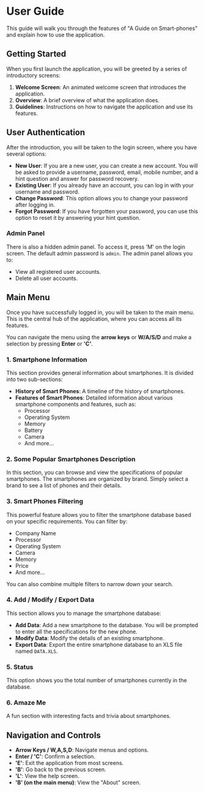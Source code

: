 # User Guide

This guide will walk you through the features of "A Guide on Smart-phones" and explain how to use the application.

## Getting Started

When you first launch the application, you will be greeted by a series of introductory screens:

1.  **Welcome Screen**: An animated welcome screen that introduces the application.
2.  **Overview**: A brief overview of what the application does.
3.  **Guidelines**: Instructions on how to navigate the application and use its features.

## User Authentication

After the introduction, you will be taken to the login screen, where you have several options:

-   **New User**: If you are a new user, you can create a new account. You will be asked to provide a username, password, email, mobile number, and a hint question and answer for password recovery.
-   **Existing User**: If you already have an account, you can log in with your username and password.
-   **Change Password**: This option allows you to change your password after logging in.
-   **Forgot Password**: If you have forgotten your password, you can use this option to reset it by answering your hint question.

### Admin Panel

There is also a hidden admin panel. To access it, press 'M' on the login screen. The default admin password is `admin`. The admin panel allows you to:
- View all registered user accounts.
- Delete all user accounts.

## Main Menu

Once you have successfully logged in, you will be taken to the main menu. This is the central hub of the application, where you can access all its features.

You can navigate the menu using the **arrow keys** or **W/A/S/D** and make a selection by pressing **Enter** or **'C'**.

### 1. Smartphone Information

This section provides general information about smartphones. It is divided into two sub-sections:

-   **History of Smart Phones**: A timeline of the history of smartphones.
-   **Features of Smart Phones**: Detailed information about various smartphone components and features, such as:
    -   Processor
    -   Operating System
    -   Memory
    -   Battery
    -   Camera
    -   And more...

### 2. Some Popular Smartphones Description

In this section, you can browse and view the specifications of popular smartphones. The smartphones are organized by brand. Simply select a brand to see a list of phones and their details.

### 3. Smart Phones Filtering

This powerful feature allows you to filter the smartphone database based on your specific requirements. You can filter by:

-   Company Name
-   Processor
-   Operating System
-   Camera
-   Memory
-   Price
-   And more...

You can also combine multiple filters to narrow down your search.

### 4. Add / Modify / Export Data

This section allows you to manage the smartphone database:

-   **Add Data**: Add a new smartphone to the database. You will be prompted to enter all the specifications for the new phone.
-   **Modify Data**: Modify the details of an existing smartphone.
-   **Export Data**: Export the entire smartphone database to an XLS file named `DATA.XLS`.

### 5. Status

This option shows you the total number of smartphones currently in the database.

### 6. Amaze Me

A fun section with interesting facts and trivia about smartphones.

## Navigation and Controls

-   **Arrow Keys / W,A,S,D**: Navigate menus and options.
-   **Enter / 'C'**: Confirm a selection.
-   **'E'**: Exit the application from most screens.
-   **'B'**: Go back to the previous screen.
-   **'L'**: View the help screen.
-   **'B' (on the main menu)**: View the "About" screen.